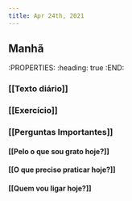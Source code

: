 ```yaml
---
title: Apr 24th, 2021
---
```


## Manhã
:PROPERTIES:
:heading: true
:END:
### [[Texto diário]]
####
### [[Exercício]]
####
### [[Perguntas Importantes]]
#### [[Pelo o que sou grato hoje?]]
#### [[O que preciso praticar hoje?]]
#### [[Quem vou ligar hoje?]]

